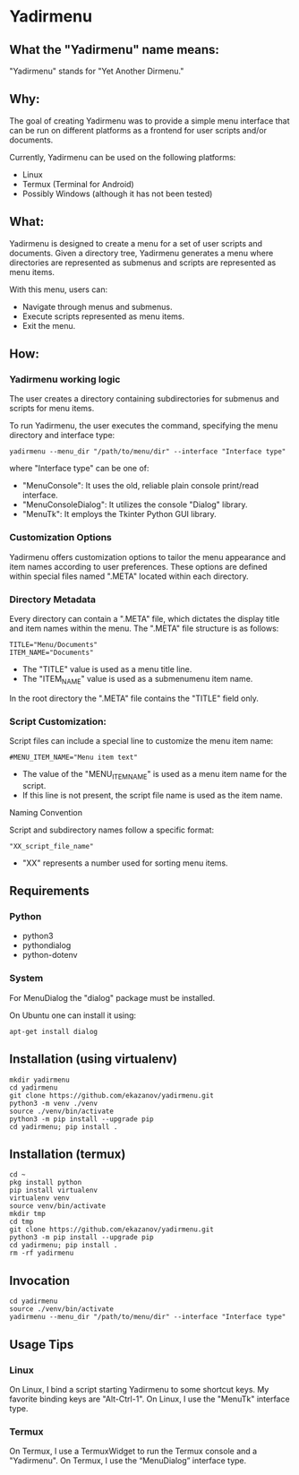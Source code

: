 # Yadirmenu

## What the "Yadirmenu" name means:

"Yadirmenu" stands for "Yet Another Dirmenu."

## Why:

The goal of creating Yadirmenu was to provide a simple menu interface
that can be run on different platforms as a frontend for user scripts
and/or documents.

Currently, Yadirmenu can be used on the following platforms:

-   Linux
-   Termux (Terminal for Android)
-   Possibly Windows (although it has not been tested)


## What:

Yadirmenu is designed to create a menu for a set of user scripts and
documents. Given a directory tree, Yadirmenu generates a menu where
directories are represented as submenus and scripts are represented as
menu items.

With this menu, users can:

-   Navigate through menus and submenus.
-   Execute scripts represented as menu items.
-   Exit the menu.

## How:

### Yadirmenu working logic

The user creates a directory containing subdirectories for submenus
and scripts for menu items.

To run Yadirmenu, the user executes the command, specifying the menu
directory and interface type:

    yadirmenu --menu_dir "/path/to/menu/dir" --interface "Interface type"

where "Interface type" can be one of:

-   "MenuConsole": It uses the old, reliable plain console print/read interface.
-   "MenuConsoleDialog": It utilizes the console "Dialog" library.
-   "MenuTk": It employs the Tkinter Python GUI library.

### Customization Options

Yadirmenu offers customization options to tailor the menu appearance
and item names according to user preferences. These options are
defined within special files named ".META" located within each
directory.

### Directory Metadata

Every directory can contain a ".META" file, which dictates the display
title and item names within the menu. The ".META" file structure is as
follows:

    TITLE="Menu/Documents"
    ITEM_NAME="Documents"

-   The "TITLE" value is used as a menu title line.
-   The "ITEM<sub>NAME</sub>" value is used as a submenumenu item name.

In the root directory the ".META" file contains the "TITLE" field
only.

### Script Customization:

Script files can include a special line to customize the menu item
name:

    #MENU_ITEM_NAME="Menu item text"

-   The value of the "MENU<sub>ITEM</sub><sub>NAME</sub>" is used as a menu item name for
    the script.
-   If this line is not present, the script file name is used as the
    item name.

Naming Convention

Script and subdirectory names follow a specific format:

    "XX_script_file_name"

-   "XX" represents a number used for sorting menu items.

## Requirements

### Python ###

-   python3
-   pythondialog
-   python-dotenv

### System ###

For MenuDialog the "dialog" package must be installed.

On Ubuntu one can install it using:

    apt-get install dialog

## Installation (using virtualenv)

    mkdir yadirmenu
    cd yadirmenu
    git clone https://github.com/ekazanov/yadirmenu.git
    python3 -m venv ./venv
    source ./venv/bin/activate
    python3 -m pip install --upgrade pip
    cd yadirmenu; pip install .

## Installation (termux)

    cd ~
    pkg install python
    pip install virtualenv
    virtualenv venv
    source venv/bin/activate
    mkdir tmp
    cd tmp
    git clone https://github.com/ekazanov/yadirmenu.git
    python3 -m pip install --upgrade pip
    cd yadirmenu; pip install .
    rm -rf yadirmenu

## Invocation

    cd yadirmenu
    source ./venv/bin/activate
    yadirmenu --menu_dir "/path/to/menu/dir" --interface "Interface type"

## Usage Tips

### Linux

On Linux, I bind a script starting Yadirmenu to some shortcut keys. My
favorite binding keys are "Alt-Ctrl-1". On Linux, I use the "MenuTk"
interface type.

### Termux

On Termux, I use a TermuxWidget to run the Termux console and a
"Yadirmenu". On Termux, I use the “MenuDialog” interface type.
